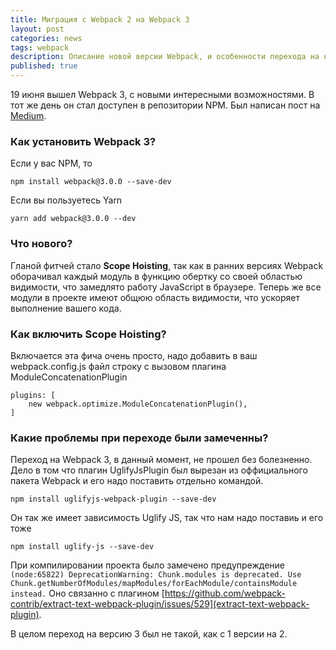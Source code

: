 ```yaml
---
title: Миграция с Webpack 2 на Webpack 3
layout: post
categories: news
tags: webpack
description: Описание новой версии Webpack, и особенности перехода на нее
published: true
---
```


19 июня вышел Webpack 3, с новыми интересными возможностями. В тот же день он стал доступен в репозитории NPM. Был написан пост на [Medium](https://medium.com/webpack/webpack-3-official-release-15fd2dd8f07b).

### Как установить Webpack 3?

Если у вас NPM, то

```
npm install webpack@3.0.0 --save-dev
```

Если вы пользуетесь Yarn

```
yarn add webpack@3.0.0 --dev
```

### Что нового?

Гланой фитчей стало **Scope Hoisting**, так как в ранних версиях Webpack оборачивал каждый модуль в функцию обертку со своей областью видимости, что замедлято работу JavaScript в браузере. Теперь же все модули в проекте имеют общюю область видимости, что ускоряет выполнение вашего кода.

### Как включить Scope Hoisting?

Включается эта фича очень просто, надо добавить в ваш webpack.config.js файл строку с вызовом плагина ModuleConcatenationPlugin

```
plugins: [
    new webpack.optimize.ModuleConcatenationPlugin(),
]
```

### Какие проблемы при переходе были замеченны?

Переход на Webpack 3, в данный момент, не прошел без болезненно. Дело в том что плагин UglifyJsPlugin был вырезан из оффициального пакета Webpack и его надо поставить отдельно командой.

```
npm install uglifyjs-webpack-plugin --save-dev
```

Он так же имеет зависимость Uglify JS, так что нам надо поставиь и его тоже

```
npm install uglify-js --save-dev
```

При компилировании проекта было замечено предупреждение `(node:65822) DeprecationWarning: Chunk.modules is deprecated. Use Chunk.getNumberOfModules/mapModules/forEachModule/containsModule instead.` Оно связанно с плагином [https://github.com/webpack-contrib/extract-text-webpack-plugin/issues/529](extract-text-webpack-plugin).

В целом переход на версию 3 был не такой, как с 1 версии на 2.
